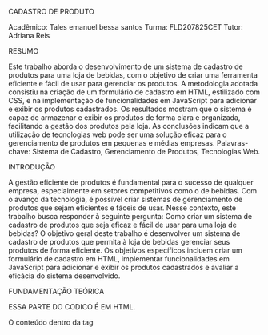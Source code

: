 CADASTRO DE PRODUTO

Acadêmico: Tales emanuel bessa santos
Turma: FLD207825CET 
Tutor: Adriana Reis


RESUMO 

Este trabalho aborda o desenvolvimento de um sistema de cadastro de produtos para uma loja de bebidas, com o objetivo de criar uma ferramenta eficiente e fácil de usar para gerenciar os produtos. A metodologia adotada consistiu na criação de um formulário de cadastro em HTML, estilizado com CSS, e na implementação de funcionalidades em JavaScript para adicionar e exibir os produtos cadastrados. Os resultados mostram que o sistema é capaz de armazenar e exibir os produtos de forma clara e organizada, facilitando a gestão dos produtos pela loja. As conclusões indicam que a utilização de tecnologias web pode ser uma solução eficaz para o gerenciamento de produtos em pequenas e médias empresas. Palavras-chave: Sistema de Cadastro, Gerenciamento de Produtos, Tecnologias Web.


INTRODUÇÃO 


A gestão eficiente de produtos é fundamental para o sucesso de qualquer empresa, especialmente em setores competitivos como o de bebidas. Com o avanço da tecnologia, é possível criar sistemas de gerenciamento de produtos que sejam eficientes e fáceis de usar. Nesse contexto, este trabalho busca responder à seguinte pergunta: Como criar um sistema de cadastro de produtos que seja eficaz e fácil de usar para uma loja de bebidas? O objetivo geral deste trabalho é desenvolver um sistema de cadastro de produtos que permita à loja de bebidas gerenciar seus produtos de forma eficiente. Os objetivos específicos incluem criar um formulário de cadastro em HTML, implementar funcionalidades em JavaScript para adicionar e exibir os produtos cadastrados e avaliar a eficácia do sistema desenvolvido.




FUNDAMENTAÇÃO TEÓRICA 

ESSA PARTE DO CODICO É EM HTML.

O conteúdo dentro da tag <title> define o titulo da pagina que aparece na barra de titulo do navegador ou na aba da guia.
Essa tag <div> é um elemento de divisão genérico que é frenguentimente usado para agrupar e organizar outros elementos HTML. Já o atributo class=”contanier” é um nome de classe que pode ser usado no arquivo css.


. Nessa campo <label for="nome">Nome do Produto:</label> este e um tótulo  associado ao campo de entrada com id=”nome” o texto “nome do produto” será exibido ao usuário.
. <input type="text" id="nome" required> este é um campo de entrada de texto onde o usurio digitara o nome do produto, o id=”nome” o associa ao totulo. A propriedade required indica que este campo não pode ser deixado em branco.
. <label for="descricao">Descrição do Produto:</label> aqui é o rotulo para o campo de descrição.
. <textarea id="descricao" required></textarea> esta é uma de texto usada para entradas de texto longas como a descrição do produto. O id=”descrição “ a associa ao rotulo e required indica que é um campo obrigatório. 
. <label for="preco">Preço do Produto:</label>  rotulo para campo de preço.
. <input type="number" id="preco" required> este campo é de entrada para números, ideal para o preço. O id=”preco” o associa ao rotulo  e required o torna obrigatório. 
. <label for="categoria">Categoria do Produto:</label> rotulo para a seleção de categoria.
. <select id="categoria" required> esse elemento cria uma lista suspensa para que o usuário selecione uma categoria. O id=”categoria” o associa ao rotulo e requerid torna a seleção obrigatória.
. <option value="">Selecione uma categoria</option> esta é opção padrão que aparece inicialmente. Ela tem um value vazio, o que geralmente indica que nenhuma opção valida foi selecionada.
. <option value="refrigerante">Refrigerante</option> uma opção para refrigerante quando selecionada , o valor “refrigerante” será enviado com o formulário. 

ESSA SEGUNDA PARTE É NO STYLO CSS






ESSA TERCEIRA PARTE É EM JAVASCRIPT

 

Esta é a declaração de uma variável em javascript
Este código esta confugurando o formulário com o ID”form-cadastro” para que, quando ele for submetido, o comportamento padrão de recarregar a pagina seja impedido, isso permite que o desenvolvedor execute seu próprio código javascript para lidar com os dados do formulário, como validação ou envio para um servidor via javascrip.


Esse bloco de código está coletando os dados inseridos ou selecionados pelo usuário nos diferentes campo do formulário de cadastro de produtos e armazenando-os em constante separadas para posterior manipulação.
Este código parece estar sendo executado após alguma operação (como envio de um formulário de cadastro de produto), onde ele atualiza a lista de produtos exibida e limpa o formulário para uma nova entrada.


Esta função busca um elemente na pagina, limpa  seu conteúdo, e então itera sobre uma coleção de produtos para criar e adicionar novos elementos<li> com os detalhes de cada produto, efetivamente atualizando a exibição da lista de produtos na interface do usuário . 


METODOLOGIA 

A metodologia adotada neste trabalho consistiu em uma pesquisa de desenvolvimento de software, com uma abordagem qualitativa e quantitativa. A pesquisa foi realizada utilizando o método de desenvolvimento de software, com foco na criação de uma aplicação web para cadastro de produtos.
Tipo de pesquisa:
- Desenvolvimento de software: A pesquisa foi realizada com o objetivo de desenvolver uma aplicação web para cadastro de produtos, utilizando tecnologias web avançadas.
- Estudo de caso: A pesquisa também pode ser considerada um estudo de caso, pois foi realizada em um contexto específico (loja de bebidas) e teve como objetivo desenvolver uma solução para um problema real.
Instrumentais de pesquisa:
- Análise de requisitos: Foi realizada uma análise de requisitos para entender as necessidades da loja de bebidas e definir os requisitos da aplicação.
- Desenvolvimento de protótipos: Foram desenvolvidos protótipos da aplicação para testar e validar as funcionalidades e a interface.
- Testes: Foram realizados testes para garantir que a aplicação funcionasse corretamente e atendesse aos requisitos.
Fonte das informações:
- Revisão bibliográfica: Foi realizada uma revisão bibliográfica sobre desenvolvimento de software e tecnologias web para entender as melhores práticas e tendências atuais.
- Análise de documentos: Foram analisados documentos relacionados à loja de bebidas para entender suas necessidades e requisitos.
- Desenvolvimento da aplicação: A aplicação foi desenvolvida utilizando tecnologias web avançadas, incluindo HTML, CSS e JavaScript.

CONSIDERAÇÕES 

A realização deste trabalho foi uma experiência valiosa que permitiu aprender sobre desenvolvimento de software e tecnologias web. A aplicação desenvolvida demonstrou ser uma ferramenta eficaz para gerenciar produtos e melhorar a experiência do usuário. Espero que este trabalho possa servir como base para futuros projetos e pesquisas.

Essa conclusão resume as principais descobertas e aprendizados do trabalho, destacando a importância da análise de requisitos, da utilização de tecnologias web avançadas e da realização de testes. Além disso, destaca a experiência valiosa que foi realizar este trabalho e a possibilidade de aplicar os conhecimentos adquiridos em futuros projetos e pesquisas. 

REFERÊNCIAS BIBLIOGRÁFICAS 

	www.w3schools.com 
	https://www.uniasselvi.com.br/extranet/layout/request/trilha/materiais/livro/livro.php?codigo=575353
	https://www.uniasselvi.com.br/extranet/layout/request/trilha/materiais/livro/livro.php?codigo=24577 

